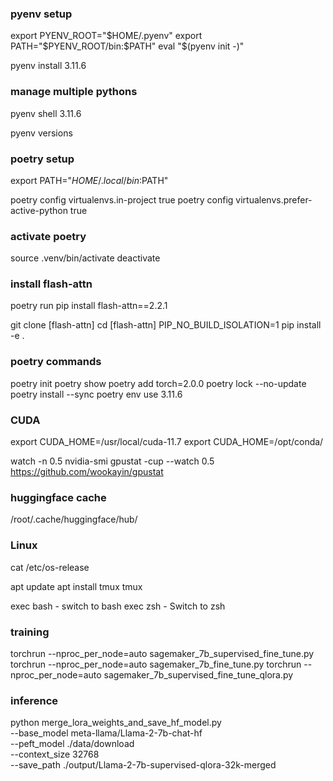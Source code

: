 ### pyenv setup

export PYENV_ROOT="$HOME/.pyenv"
export PATH="$PYENV_ROOT/bin:$PATH"
eval "$(pyenv init -)"

pyenv install 3.11.6

### manage multiple pythons

pyenv shell 3.11.6

pyenv versions

### poetry setup
export PATH="$HOME/.local/bin:$PATH"

poetry config virtualenvs.in-project true
poetry config virtualenvs.prefer-active-python true

### activate poetry

source .venv/bin/activate
deactivate

### install flash-attn
poetry run pip install flash-attn==2.2.1

git clone [flash-attn]
cd [flash-attn]
PIP_NO_BUILD_ISOLATION=1 pip install -e .

### poetry commands

poetry init
poetry show
poetry add torch=2.0.0
poetry lock --no-update
poetry install --sync
poetry env use 3.11.6


### CUDA
export CUDA_HOME=/usr/local/cuda-11.7
export CUDA_HOME=/opt/conda/

watch -n 0.5 nvidia-smi
gpustat -cup --watch 0.5
https://github.com/wookayin/gpustat

### huggingface cache
/root/.cache/huggingface/hub/

### Linux
cat /etc/os-release

apt update
apt install tmux
tmux

exec bash - switch to bash
exec zsh - Switch to zsh

### training
torchrun --nproc_per_node=auto sagemaker_7b_supervised_fine_tune.py
torchrun --nproc_per_node=auto sagemaker_7b_fine_tune.py
torchrun --nproc_per_node=auto sagemaker_7b_supervised_fine_tune_qlora.py

### inference
python merge_lora_weights_and_save_hf_model.py \
--base_model meta-llama/Llama-2-7b-chat-hf \
--peft_model ./data/download \
--context_size 32768 \
--save_path ./output/Llama-2-7b-supervised-qlora-32k-merged

